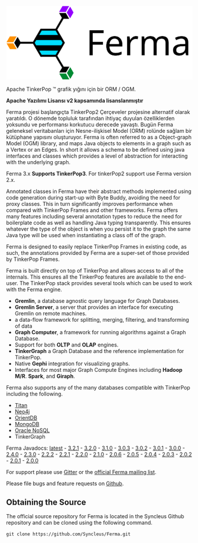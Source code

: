 ![](images/ferma-logo-text.svg)

Apache TinkerPop ™ grafik yığını için bir ORM / OGM.

**Apache Yazılımı Lisansı v2 kapsamında lisanslanmıştır**

Ferma projesi başlangıçta TinkerPop2 Çerçeveler projesine alternatif olarak yaratıldı. O dönemde topluluk tarafından ihtiyaç duyulan özelliklerden yoksundu ve performansı korkutucu derecede yavaştı. Bugün Ferma geleneksel veritabanları için Nesne-ilişkisel Model (ORM) rolünde sağlam bir kütüphane yapısını oluşturuyor. Ferma is often referred to as a Object-graph Model (OGM) library, and maps Java objects to elements in a graph such as a Vertex or an Edges. In short it allows a schema to be defined using java interfaces and classes which provides a level of abstraction for interacting with the underlying graph.

Ferma 3.x **Supports TinkerPop3**. For tinkerPop2 support use Ferma version 2.x.

Annotated classes in Ferma have their abstract methods implemented using code generation during start-up with Byte Buddy, avoiding the need for proxy classes. This in turn significantly improves performance when compared with TinkerPop Frames and other frameworks. Ferma offers many features including several annotation types to reduce the need for boilerplate code as well as handling Java typing transparently. This ensures whatever the type of the object is when you persist it to the graph the same Java type will be used when instantiating a class off of the graph.

Ferma is designed to easily replace TinkerPop Frames in existing code, as such, the annotations provided by Ferma are a super-set of those provided by TinkerPop Frames.

Ferma is built directly on top of TinkerPop and allows access to all of the internals. This ensures all the TinkerPop features are available to the end-user. The TinkerPop stack provides several tools which can be used to work with the Ferma engine.

- **Gremlin**, a database agnostic query language for Graph Databases.
- **Gremlin Server**, a server that provides an interface for executing Gremlin on remote machines.
- a data-flow framework for splitting, merging, filtering, and transforming of data
- **Graph Computer**, a framework for running algorithms against a Graph Database.
- Support for both **OLTP** and **OLAP** engines.
- **TinkerGraph** a Graph Database and the reference implementation for TinkerPop.
- Native **Gephi** integration for visualizing graphs.
- Interfaces for most major Graph Compute Engines including **Hadoop M/R**. **Spark**, and **Giraph**.

Ferma also supports any of the many databases compatible with TinkerPop including the following.

- [Titan](http://thinkaurelius.github.io/titan/)
- [Neo4j](http://neo4j.com)
- [OrientDB](http://www.orientechnologies.com/orientdb/)
- [MongoDB](http://www.mongodb.org)
- [Oracle NoSQL](http://www.oracle.com/us/products/database/nosql/overview/index.html)
- TinkerGraph

Ferma Javadocs: [latest](http://www.javadoc.io/doc/com.syncleus.ferma/ferma) - [3.2.1](http://www.javadoc.io/doc/com.syncleus.ferma/ferma/3.2.1) - [3.2.0](http://www.javadoc.io/doc/com.syncleus.ferma/ferma/3.2.0) - [3.1.0](http://www.javadoc.io/doc/com.syncleus.ferma/ferma/3.1.0) - [3.0.3](http://www.javadoc.io/doc/com.syncleus.ferma/ferma/3.0.3) - [3.0.2](http://www.javadoc.io/doc/com.syncleus.ferma/ferma/3.0.2) - [3.0.1](http://www.javadoc.io/doc/com.syncleus.ferma/ferma/3.0.1) - [3.0.0](http://www.javadoc.io/doc/com.syncleus.ferma/ferma/3.0.0) - [2.4.0](http://www.javadoc.io/doc/com.syncleus.ferma/ferma/2.4.0) - [2.3.0](http://www.javadoc.io/doc/com.syncleus.ferma/ferma/2.3.0) - [2.2.2](http://www.javadoc.io/doc/com.syncleus.ferma/ferma/2.2.2) - [2.2.1](http://www.javadoc.io/doc/com.syncleus.ferma/ferma/2.2.1) - [2.2.0](http://www.javadoc.io/doc/com.syncleus.ferma/ferma/2.2.0) - [2.1.0](http://www.javadoc.io/doc/com.syncleus.ferma/ferma/2.1.0) - [2.0.6](http://www.javadoc.io/doc/com.syncleus.ferma/ferma/2.0.6) - [2.0.5](http://www.javadoc.io/doc/com.syncleus.ferma/ferma/2.0.5) - [2.0.4](http://www.javadoc.io/doc/com.syncleus.ferma/ferma/2.0.4) - [2.0.3](http://www.javadoc.io/doc/com.syncleus.ferma/ferma/2.0.3) - [2.0.2](http://www.javadoc.io/doc/com.syncleus.ferma/ferma/2.0.2) - [2.0.1](http://www.javadoc.io/doc/com.syncleus.ferma/ferma/2.0.1) - [2.0.0](http://www.javadoc.io/doc/com.syncleus.ferma/ferma/2.0.0)

For support please use [Gitter](https://gitter.im/Syncleus/Ferma?utm_source=badge&utm_medium=badge&utm_campaign=pr-badge) or the [official Ferma mailing list](https://groups.google.com/a/syncleus.com/forum/#!forum/ferma-list).

Please file bugs and feature requests on [Github](https://github.com/Syncleus/Ferma/issues).

## Obtaining the Source

The official source repository for Ferma is located in the Syncleus Github repository and can be cloned using the following command.

    git clone https://github.com/Syncleus/Ferma.git